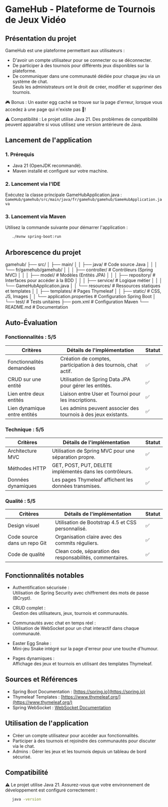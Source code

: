 # GameHub - Plateforme de Tournois de Jeux Vidéo

## Présentation du projet

GameHub est une plateforme permettant aux utilisateurs :  
- D'avoir un compte utilisateur pour se connecter ou se déconnecter.  
- De participer à des tournois pour différents jeux disponibles sur la plateforme.  
- De communiquer dans une communauté dédiée pour chaque jeu via un système de chat.  
Seuls les administrateurs ont le droit de créer, modifier et supprimer des tournois.

🎮 Bonus : Un easter egg caché se trouve sur la page d'erreur, lorsque vous accedez à une page qui n'existe pas 👀! 

⚠️ Compatibilité : Le projet utilise Java 21. Des problèmes de compatibilité peuvent apparaître si vous utilisez une version antérieure de Java.

## Lancement de l'application

### 1. Prérequis
- Java 21 (OpenJDK recommandé).  
- Maven installé et configuré sur votre machine.

### 2. Lancement via l'IDE
Exécutez la classe principale GameHubApplication.java :  
`GameHub/gamehub/src/main/java/fr/gamehub/gamehub/GameHubApplication.java`

### 3. Lancement via Maven
Utilisez la commande suivante pour démarrer l'application :  
  ```sh
     ./mvnw spring-boot:run
  ```

## Arborescence du projet
 gamehub/
 ├── src/
 │   ├── main/
 │   │   ├── java/                        # Code source Java
 │   │   │   └── fr/gamehub/gamehub/
 │   │   │       ├── controller/          # Contrôleurs (Spring MVC)
 │   │   │       ├── model/               # Modèles (Entités JPA)
 │   │   │       ├── repository/          # Interfaces pour accéder à la BDD
 │   │   │       ├── service/             # Logique métier
 │   │   │       └── GameHubApplication.java
 │   │   └── resources/                   # Ressources statiques et templates
 │   │       ├── templates/               # Pages Thymeleaf
 │   │       ├── static/                  # CSS, JS, Images
 │   │       └── application.properties   # Configuration Spring Boot
 │   └── test/                            # Tests unitaires
 ├── pom.xml                              # Configuration Maven
 └── README.md                            # Documentation



## Auto-Évaluation

### Fonctionnalités : 5/5

| Critères                 | Détails de l'implémentation                              | Statut |
|--------------------------|----------------------------------------------------------|--------|
| Fonctionnalités demandées| Création de comptes, participation à des tournois, chat actif. | ✅   |
| CRUD sur une entité      | Utilisation de Spring Data JPA pour gérer les entités.   | ✅     |
| Lien entre deux entités  | Liaison entre User et Tournoi pour les inscriptions.     | ✅     |
| Lien dynamique entre entités | Les admins peuvent associer des tournois à des jeux existants. | ✅ |

### Technique : 5/5

| Critères        | Détails de l'implémentation                                     | Statut |
|-----------------|-----------------------------------------------------------------|--------|
| Architecture MVC| Utilisation de Spring MVC pour une séparation propre.           | ✅     |
| Méthodes HTTP   | GET, POST, PUT, DELETE implémentés dans les contrôleurs.        | ✅     |
| Données dynamiques | Les pages Thymeleaf affichent les données transmises.        | ✅     |

### Qualité : 5/5

| Critères              | Détails de l'implémentation                       | Statut |
|-----------------------|---------------------------------------------------|--------|
| Design visuel         | Utilisation de Bootstrap 4.5 et CSS personnalisé. | ✅     |
| Code source dans un repo Git | Organisation claire avec des commits réguliers. | ✅  |
| Code de qualité       | Clean code, séparation des responsabilités, commentaires. | ✅ |

## Fonctionnalités notables

- Authentification sécurisée :  
  Utilisation de Spring Security avec chiffrement des mots de passe (BCrypt).

- CRUD complet :  
  Gestion des utilisateurs, jeux, tournois et communautés.

- Communautés avec chat en temps réel :  
  Utilisation de WebSocket pour un chat interactif dans chaque communauté.

- Easter Egg Snake :  
  Mini-jeu Snake intégré sur la page d'erreur pour une touche d'humour.

- Pages dynamiques :  
  Affichage des jeux et tournois en utilisant des templates Thymeleaf.

## Sources et Références

- Spring Boot Documentation : [https://spring.io](https://spring.io)  
- Thymeleaf Templates : [https://www.thymeleaf.org/](https://www.thymeleaf.org/)  
- Spring WebSocket : [WebSocket Documentation](https://docs.spring.io/spring-framework/docs/current/reference/html/web.html#websocket)

## Utilisation de l'application

- Créer un compte utilisateur pour accéder aux fonctionnalités.
- Participer à des tournois et rejoindre des communautés pour discuter via le chat.
- Admins : Gérer les jeux et les tournois depuis un tableau de bord sécurisé.

## Compatibilité

⚠️ Le projet utilise Java 21. Assurez-vous que votre environnement de développement est configuré correctement :

  ```sh
     java -version
  ```
